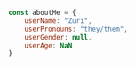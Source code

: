 <!--   I like factorio and stardew, that's all you get for viewing source qwq   -->
```js
const aboutMe = {
    userName: "Zuri",
    userPronouns: "they/them",
    userGender: null,
    userAge: NaN
}
```
<!--   ok fine, uhhh- I love foxes. And Sushi / Anything with tice in it tbh     -->
